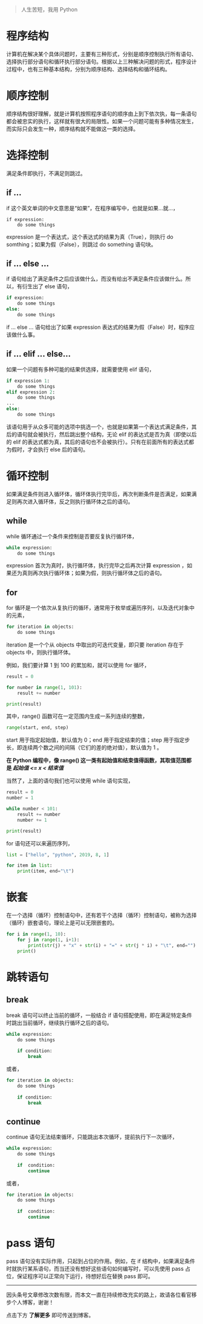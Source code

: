 > 人生苦短，我用 Python

# 程序结构

计算机在解决某个具体问题时，主要有三种形式，分别是顺序控制执行所有语句、选择执行部分语句和循环执行部分语句。根据以上三种解决问题的形式，程序设计过程中，也有三种基本结构，分别为顺序结构、选择结构和循环结构。

# 顺序控制

顺序结构很好理解，就是计算机按照程序语句的顺序由上到下依次执，每一条语句都会被忠实的执行，这样就有很大的局限性。如果一个问题可能有多种情况发生，而实际只会发生一种，顺序结构就不能做这一类的选择。

# 选择控制

满足条件即执行，不满足则跳过。

## if ...

if 这个英文单词的中文意思是“如果”，在程序编写中，也就是如果...就...，

```pytho
if expression:
	do some things
```

expression 是一个表达式，这个表达式的结果为真（True），则执行 do somthing；如果为假（False），则跳过 do something 语句块。

## if ... else ...

if 语句给出了满足条件之后应该做什么，而没有给出不满足条件应该做什么。所以，有衍生出了 else 语句，

```python
if expression:
    do some things
else:
    do some things
```

if ... else ... 语句给出了如果 expression 表达式的结果为假（False）时，程序应该做什么事。

## if ... elif ... else...

如果一个问题有多种可能的结果供选择，就需要使用 elif 语句，

```python
if expression 1:
    do some things
elif expression 2:
    do some things
...
else:
    do some things
```

该语句用于从众多可能的选项中挑选一个，也就是如果第一个表达式满足条件，其后的语句就会被执行，然后跳出整个结构，无论 elif 的表达式是否为真（即使以后的 elif 的表达式都为真，其后的语句也不会被执行）。只有在前面所有的表达式都为假时，才会执行 else 后的语句。

# 循环控制

如果满足条件则进入循环体，循环体执行完毕后，再次判断条件是否满足，如果满足则再次进入循环体，反之则执行循环体之后的语句。

## while

while 循环通过一个条件来控制是否要反复执行循环体，

```python
while expression:
    do some things
```

expression 首次为真时，执行循环体，执行完毕之后再次计算 expression ，如果还为真则再次执行循环体；如果为假，则执行循环体之后的语句。

## for

for 循环是一个依次从复执行的循环，通常用于枚举或遍历序列，以及迭代对象中的元素，

```python
for iteration in objects:
    do some things
```

iteration 是一个个从 objects 中取出的可迭代变量，即只要 iteration 存在于 objects 中，则执行循环体。

例如，我们要计算 1 到 100 的累加和，就可以使用 for 循环，

```python
result = 0

for number in range(1, 101):
	result += number

print(result)
```

其中，range() 函数可在一定范围内生成一系列连续的整数，

```python
range(start, end, step)
```

start 用于指定起始值，默认值为 0；end 用于指定结束的值；step 用于指定步长，即连续两个数之间的间隔（它们的差的绝对值），默认值为 1 。

**在 Python 编程中，像 range() 这一类有起始值和结束值得函数，其取值范围都是 *起始值 <= x < 结束值***

当然了，上面的语句我们也可以使用 while 语句实现，

```python
result = 0
number = 1

while number < 101:
	result += number
	number += 1

print(result)
```

for 语句还可以来遍历序列，

```python
list = ["hello", "python", 2019, 8, 1]

for item in list:
	print(item, end="\t")
```

# 嵌套

在一个选择（循环）控制语句中，还有若干个选择（循环）控制语句，被称为选择（循环）嵌套语句，理论上是可以无限嵌套的。

```python
for i in range(1, 10):
	for j in range(1, i+1):
		print(str(j) + "x" + str(i) + "=" + str(j * i) + "\t", end="")
	print()
```

# 跳转语句

## break

break 语句可以终止当前的循环，一般结合 if 语句搭配使用，即在满足特定条件时跳出当前循环，继续执行循环之后的语句。

```python
while expression:
    do some things
    
    if condition:
        break
```

或者，

```python
for iteration in objects:
    do some things
    
    if condition:
        break
```

## continue

continue 语句无法结束循环，只能跳出本次循环，提前执行下一次循环，

```python
while expression:
    do some things
    
    if  condition:
        continue
```

或者，

```python
for iteration in objects:
    do some things
    
    if  condition:
        continue
```

# pass 语句

pass 语句没有实际作用，只起到占位的作用。例如，在 if 结构中，如果满足条件时就执行某系语句，而当还没有想好这些语句如何编写时，可以先使用 pass 占位，保证程序可以正常向下运行，待想好后在替换 pass 即可。



------

因头条号文章修改次数有限，而本文一直在持续修改充实的路上，故请各位看官移步个人博客，谢谢！

点击下方 **了解更多** 即可传送到博客。

